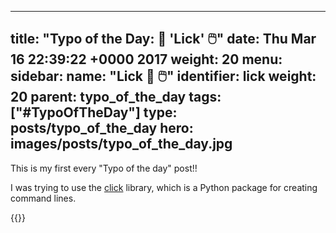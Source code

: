 
---
title: "Typo of the Day: 👅 'Lick' 🖱️"
date: Thu Mar 16 22:39:22 +0000 2017
weight: 20
menu:
  sidebar:
    name: "Lick 👅 🖱️"
    identifier: lick
    weight: 20
    parent: typo_of_the_day
tags: ["#TypoOfTheDay"]
type: posts/typo_of_the_day
hero: images/posts/typo_of_the_day.jpg
---

This is my first every "Typo of the day" post!!

I was trying to use the [click](https://click.palletsprojects.com/) library, 
which is a Python package for creating command lines.

{{<tweet user="mariatta" id="842505601116647425">}}

